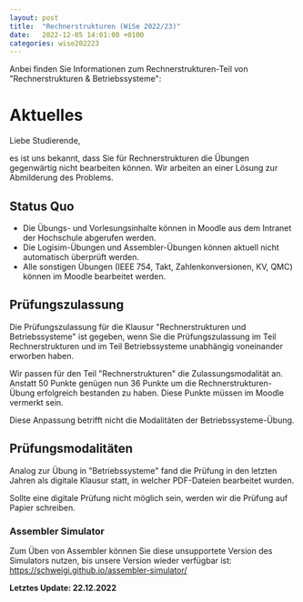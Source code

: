 ```yaml
---
layout: post
title:  "Rechnerstrukturen (WiSe 2022/23)"
date:   2022-12-05 14:01:00 +0100
categories: wise202223
---
```


Anbei finden Sie Informationen zum Rechnerstrukturen-Teil von "Rechnerstrukturen & Betriebssysteme":

# Aktuelles

Liebe Studierende,

es ist uns bekannt, dass Sie für Rechnerstrukturen die Übungen gegenwärtig nicht bearbeiten können.
Wir arbeiten an einer Lösung zur Abmilderung des Problems.

## Status Quo

* Die Übungs- und Vorlesungsinhalte können in Moodle aus dem Intranet der Hochschule abgerufen werden.
* Die Logisim-Übungen und Assembler-Übungen können aktuell nicht automatisch überprüft werden.
* Alle sonstigen Übungen (IEEE 754, Takt, Zahlenkonversionen, KV, QMC) können im Moodle bearbeitet werden.

## Prüfungszulassung

Die Prüfungszulassung für die Klausur "Rechnerstrukturen und Betriebssysteme" ist gegeben, wenn Sie die Prüfungszulassung im Teil Rechnerstrukturen und im Teil Betriebssysteme unabhängig voneinander erworben haben.

Wir passen für den Teil "Rechnerstrukturen" die Zulassungsmodalität an. Anstatt 50 Punkte genügen nun 36 Punkte um die Rechnerstrukturen-Übung erfolgreich bestanden zu haben. Diese Punkte müssen im Moodle vermerkt sein.

Diese Anpassung betrifft nicht die Modalitäten der Betriebssysteme-Übung. 

## Prüfungsmodalitäten

Analog zur Übung in "Betriebssysteme" fand die Prüfung in den letzten Jahren als digitale Klausur statt, in welcher PDF-Dateien bearbeitet wurden.

Sollte eine digitale Prüfung nicht möglich sein, werden wir die Prüfung auf Papier schreiben.

### Assembler Simulator

Zum Üben von Assembler können Sie diese unsupportete Version des Simulators nutzen, bis unsere Version wieder verfügbar ist: https://schweigi.github.io/assembler-simulator/

**Letztes Update: 22.12.2022**
